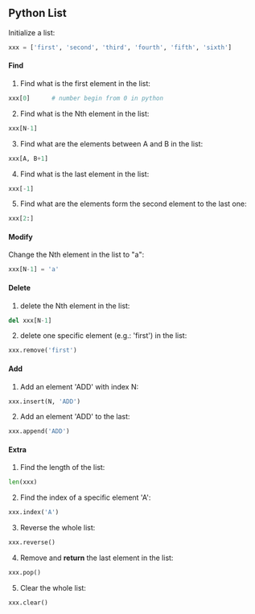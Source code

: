 ## Python List

Initialize a list:

```python
xxx = ['first', 'second', 'third', 'fourth', 'fifth', 'sixth']
```

#### Find

1. Find what is the first element in the list:

```python
xxx[0]		# number begin from 0 in python
```

2. Find what is the Nth element in the list:

```python
xxx[N-1]
```

3. Find what are the elements between A and B in the list:

```python
xxx[A, B+1]
```

4. Find what is the last element in the list:

```python
xxx[-1]
```

5. Find what are the elements form the second element to the last one:

```python
xxx[2:]
```

#### Modify

Change the Nth element in the list to "a":

```python
xxx[N-1] = 'a'
```

#### Delete

1. delete the Nth element in the list:

```python
del xxx[N-1]
```

2. delete one specific element (e.g.: 'first') in the list:

```python
xxx.remove('first')
```

#### Add

1. Add an element 'ADD' with index N:

```python
xxx.insert(N, 'ADD')
```

2. Add an element 'ADD' to the last:

```python
xxx.append('ADD')
```

#### Extra

1. Find the length of the list:

```python
len(xxx)
```

2. Find the index of a specific element 'A':

```python
xxx.index('A')
```

3. Reverse the whole list:

```python
xxx.reverse()
```

4. Remove and **return** the last element in the list:

```python
xxx.pop()
```

5. Clear the whole list:

```python
xxx.clear()
```

